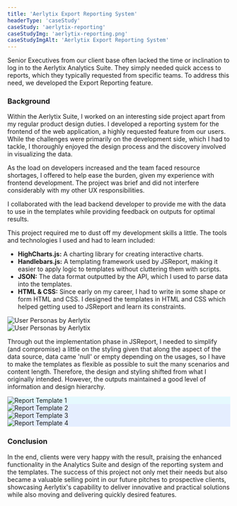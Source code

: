 ```yaml
---
title: 'Aerlytix Export Reporting System'
headerType: 'caseStudy'
caseStudy: 'aerlytix-reporting'
caseStudyImg: 'aerlytix-reporting.png'
caseStudyImgAlt: 'Aerlytix Export Reporting System'
---
```


<div class="container post__container">
  <section class="post__section">
    <p class="display-6 mb-5">Senior Executives from our client base often lacked the time or inclination to log in to the Aerlytix Analytics Suite. They simply needed quick access to reports, which they typically requested from specific teams. To address this need, we developed the Export Reporting feature.</p>
    <h3>Background</h3>
    <p>Within the Aerlytix Suite, I worked on an interesting side project apart from my regular product design duties. I developed a reporting system for the frontend of the web application, a highly requested feature from our users. While the challenges were primarily on the development side, which I had to tackle, I thoroughly enjoyed the design process and the discovery involved in visualizing the data.</p>
    <p>As the load on developers increased and the team faced resource shortages, I offered to help ease the burden, given my experience with frontend development. The project was brief and did not interfere considerably with my other UX responsibilities.</p>
    <p>I collaborated with the lead backend developer to provide me with the data to use in the templates while providing feedback on outputs for optimal results.</p>
    <p>This project required me to dust off my development skills a little. The tools and technologies I used and had to learn included:</p>
    <ul>
      <li><strong>HighCharts.js:</strong> A charting library for creating interactive charts.</li>
      <li><strong>Handlebars.js:</strong> A templating framework used by JSReport, making it easier to apply logic to templates without cluttering them with scripts.</li>
      <li><strong>JSON:</strong> The data format outputted by the API, which I used to parse data into the templates.</li>
      <li><strong>HTML & CSS:</strong> Since early on my career, I had to write in some shape or form HTML and CSS. I designed the templates in HTML and CSS which helped getting used to JSReport and learn its constraints.</li>
    </ul>
  </section>
</div>

<div class="container-lg mb-5">
  <img src="/images/case-studies/aerlytix-reporting/js-report-1.png" alt="User Personas by Aerlytix">
  <!-- <p class="post__image-caption">These were, at the time we started, four leaders in the team tackling very specific problems in the industry</p> -->
</div>
<div class="container-lg mb-5">
  <img src="/images/case-studies/aerlytix-reporting/js-report-2.png" alt="User Personas by Aerlytix">
  <!-- <p class="post__image-caption">These were, at the time we started, four leaders in the team tackling very specific problems in the industry</p> -->
</div>

<div class="container post__container">
<section class="post__section">
<p>Through out the implementation phase in JSReport, I needed to simplify (and compromise) a little on the styling given that along the aspect of the data source, data came 'null' or empty depending on the usages, so I have to make the templates as flexible as possible to suit the many scenarios and content length. Therefore, the design and styling shifted from what I originally intended. However, the outputs maintained a good level of information and design hierarchy.</p>
</section>
</div>

<div class="container-lg mb-5">
  <div class="w-grid-container w-grid-container-2" style="width:100%">
          <div class="w-grid-item" style="background-color:#E5F9FE">
            <img src="/images/case-studies/aerlytix-reporting/report-template-1.png" alt="Report Template 1">     
          </div>
          <div class="w-grid-item" style="background-color:#E5EEFF">    
            <img src="/images/case-studies/aerlytix-reporting/report-template-5.png" alt="Report Template 2">      
          </div>
          <div class="w-grid-item" style="background-color:#E5EEFF">    
            <img src="/images/case-studies/aerlytix-reporting/report-template-3.png" alt="Report Template 3">      
          </div>
          <div class="w-grid-item" style="background-color:#E5EEFF">    
            <img src="/images/case-studies/aerlytix-reporting/report-template-4.png" alt="Report Template 4">      
          </div>
    </div>
    <!-- <p class="post__image-caption">A sub set of screens I started playing with which included the main view we wanted to start with and some components.</p> -->
</div>

<div class="container post__container">
  <section class="post__section">
    <h3>Conclusion</h3>
    <p>In the end, clients were very happy with the result, praising the enhanced functionality in the Analytics Suite and design of the reporting system and the templates. The success of this project not only met their needs but also became a valuable selling point in our future pitches to prospective clients, showcasing Aerlytix's capability to deliver innovative and practical solutions while also moving and delivering quickly desired features.</p>    
  </section>
</div>



